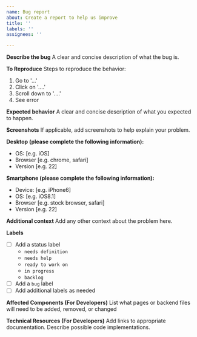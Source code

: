 ```yaml
---
name: Bug report
about: Create a report to help us improve
title: ''
labels: ''
assignees: ''

---
```


**Describe the bug**
A clear and concise description of what the bug is.

**To Reproduce**
Steps to reproduce the behavior:
1. Go to '...'
2. Click on '....'
3. Scroll down to '....'
4. See error

**Expected behavior**
A clear and concise description of what you expected to happen.

**Screenshots**
If applicable, add screenshots to help explain your problem.

**Desktop (please complete the following information):**
 - OS: [e.g. iOS]
 - Browser [e.g. chrome, safari]
 - Version [e.g. 22]

**Smartphone (please complete the following information):**
 - Device: [e.g. iPhone6]
 - OS: [e.g. iOS8.1]
 - Browser [e.g. stock browser, safari]
 - Version [e.g. 22]

**Additional context**
Add any other context about the problem here.

**Labels**
- [ ] Add a status label
  - `needs definition`
  - `needs help`
  - `ready to work on`
  - `in progress`
  - `backlog`
- [ ] Add a `bug` label
- [ ] Add additional labels as needed

**Affected Components (For Developers)**
List what pages or backend files will need to be added, removed, or changed

**Technical Resources (For Developers)**
Add links to appropriate documentation. Describe possible code implementations. 
